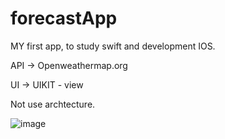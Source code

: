 # forecastApp
MY first app, to study swift and development IOS.

API -> Openweathermap.org

UI -> UIKIT - view

Not use archtecture.

![image](https://github.com/user-attachments/assets/64f6faf7-0a01-47c0-8adb-5c7d5ad9a1f3)
